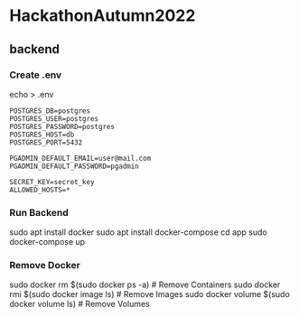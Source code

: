 # HackathonAutumn2022
## backend
### Create .env
echo > .env
```
POSTGRES_DB=postgres
POSTGRES_USER=postgres
POSTGRES_PASSWORD=postgres
POSTGRES_HOST=db
POSTGRES_PORT=5432

PGADMIN_DEFAULT_EMAIL=user@mail.com
PGADMIN_DEFAULT_PASSWORD=pgadmin

SECRET_KEY=secret_key
ALLOWED_HOSTS=*

```
### Run Backend
sudo apt install docker
sudo apt install docker-compose
cd app
sudo docker-compose up

### Remove Docker
sudo docker rm $(sudo docker ps -a) # Remove Containers
sudo docker rmi $(sudo docker image ls) # Remove Images
sudo docker volume $(sudo docker volume ls) # Remove Volumes

